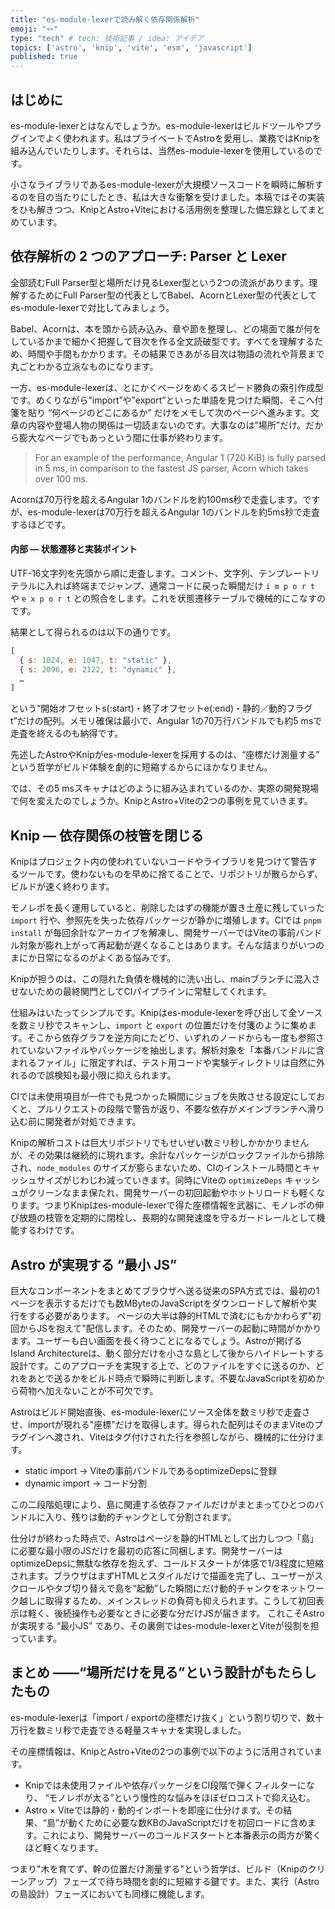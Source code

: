 ```yaml
---
title: "es-module-lexerで読み解く依存関係解析"
emoji: "🪢"
type: "tech" # tech: 技術記事 / idea: アイデア
topics: ['astro', 'knip', 'vite', 'esm', 'javascript']
published: true
---
```


## はじめに

es-module-lexerとはなんでしょうか。es-module-lexerはビルドツールやプラグインでよく使われます。私はプライベートでAstroを愛用し、業務ではKnipを組み込んでいたりします。それらは、当然es-module-lexerを使用しているのです。

小さなライブラリであるes-module-lexerが大規模ソースコードを瞬時に解析するのを目の当たりにしたとき、私は大きな衝撃を受けました。本稿ではその実装をひも解きつつ、KnipとAstro+Viteにおける活用例を整理した備忘録としてまとめています。

## 依存解析の 2 つのアプローチ: Parser と Lexer 

全部読むFull Parser型と場所だけ見るLexer型という2つの流派があります。理解するためにFull Parser型の代表としてBabel、AcornとLexer型の代表としてes-module-lexerで対比してみましょう。

Babel、Acornは、本を頭から読み込み、章や節を整理し、どの場面で誰が何をしているかまで細かく把握して目次を作る全文読破型です。すべてを理解するため、時間や手間もかかります。その結果できあがる目次は物語の流れや背景まで丸ごとわかる立派なものになります。

一方、es-module-lexerは、とにかくページをめくるスピード勝負の索引作成型です。めくりながら”import”や”export”といった単語を見つけた瞬間、そこへ付箋を貼り “何ページのどこにあるか” だけをメモして次のページへ進みます。文章の内容や登場人物の関係は一切読まないのです。大事なのは”場所”だけ。だから膨大なページでもあっという間に仕事が終わります。

> For an example of the performance, Angular 1 (720 KiB) is fully parsed in 5 ms, in comparison to the fastest JS parser, Acorn which takes over 100 ms.

Acornは70万行を超えるAngular 1のバンドルを約100ms秒で走査します。ですが、es-module-lexerは70万行を超えるAngular 1のバンドルを約5ms秒で走査するほどです。

#### 内部 — 状態遷移と実装ポイント

UTF-16文字列を先頭から順に走査します。コメント、文字列、テンプレートリテラルに入れば終端までジャンプ、通常コードに戻った瞬間だけ `i m p o r t` や `e x p o r t` との照合をします。これを状態遷移テーブルで機械的にこなすのです。

結果として得られるのは以下の通りです。

```js
[
  { s: 1024, e: 1047, t: "static" },
  { s: 2096, e: 2122, t: "dynamic" },
  …
]
```

という“開始オフセットs(:start)・終了オフセットe(:end)・静的／動的フラグt”だけの配列。メモリ確保は最小で、Angular 1の70万行バンドルでも約5 msで走査を終えるのも納得です。

先述したAstroやKnipがes-module-lexerを採用するのは、“座標だけ測量する” という哲学がビルド体験を劇的に短縮するからにほかなりません。

では、その5 msスキャナはどのように組み込まれているのか、実際の開発現場で何を変えたのでしょうか。KnipとAstro+Viteの2つの事例を見ていきます。

## Knip — 依存関係の枝管を閉じる

Knipはプロジェクト内の使われていないコードやライブラリを見つけて警告するツールです。使わないものを早めに捨てることで、リポジトリが散らからず、ビルドが速く終わります。

モノレポを長く運用していると、削除したはずの機能が置き土産に残していった `import` 行や、参照先を失った依存パッケージが静かに増殖します。CIでは `pnpm install` が毎回余計なアーカイブを解凍し、開発サーバーではViteの事前バンドル対象が膨れ上がって再起動が遅くなることはあります。そんな詰まりがいつのまにか日常になるのがよくある悩みです。

Knipが担うのは、この隠れた負債を機械的に洗い出し、mainブランチに混入させないための最終関門としてCIパイプラインに常駐してくれます。

仕組みはいたってシンプルです。Knipはes-module-lexerを呼び出して全ソースを数ミリ秒でスキャンし、`import` と `export` の位置だけを付箋のように集めます。そこから依存グラフを逆方向にたどり、いずれのノードからも一度も参照されていないファイルやパッケージを抽出します。解析対象を「本番バンドルに含まれるファイル」に限定すれば、テスト用コードや実験ディレクトリは自然に外れるので誤検知も最小限に抑えられます。

CIでは未使用項目が一件でも見つかった瞬間にジョブを失敗させる設定にしておくと、プルリクエストの段階で警告が返り、不要な依存がメインブランチへ滑り込む前に開発者が対処できます。

Knipの解析コストは巨大リポジトリでもせいぜい数ミリ秒しかかかりませんが、その効果は継続的に現れます。余計なパッケージがロックファイルから排除され、`node_modules` のサイズが膨らまないため、CIのインストール時間とキャッシュサイズがじわじわ減っていきます。同時にViteの `optimizeDeps` キャッシュがクリーンなまま保たれ、開発サーバーの初回起動やホットリロードも軽くなります。つまりKnipはes-module-lexerで得た座標情報を武器に、モノレポの伸び放題の枝管を定期的に閉栓し、長期的な開発速度を守るガードレールとして機能するわけです。

## Astro が実現する “最小 JS”

巨大なコンポーネントをまとめてブラウザへ送る従来のSPA方式では、最初の1ページを表示するだけでも数MByteのJavaScriptをダウンロードして解析や実行をする必要があります。
ページの大半は静的HTMLで済むにもかかわらず"初回からJSを抱えて"配信します。そのため、開発サーバーの起動に時間がかかります。ユーザーも白い画面を長く待つことになるでしょう。Astroが掲げるIsland Architectureは、動く部分だけを小さな島として後からハイドレートする設計です。このアプローチを実現する上で、どのファイルをすぐに送るのか、どれをあとで送るかをビルド時点で瞬時に判断します。不要なJavaScriptを初めから荷物へ加えないことが不可欠です。

Astroはビルド開始直後、es-module-lexerにソース全体を数ミリ秒で走査させ、importが現れる"座標"だけを取得します。得られた配列はそのままViteのプラグインへ渡され、Viteはタグ付けされた行を参照しながら、機械的に仕分けます。

- static import → Viteの事前バンドルであるoptimizeDepsに登録
- dynamic import → コード分割

この二段階処理により、島に関連する依存ファイルだけがまとまってひとつのバンドルに入り、残りは動的チャンクとして分割されます。

仕分けが終わった時点で、Astroはページを静的HTMLとして出力しつつ「島」に必要な最小限のJSだけを最初の応答に同梱します。開発サーバーはoptimizeDepsに無駄な依存を抱えず、コールドスタートが体感で1/3程度に短縮されます。ブラウザはまずHTMLとスタイルだけで描画を完了し、ユーザーがスクロールやタブ切り替えで島を“起動”した瞬間にだけ動的チャンクをネットワーク越しに取得するため、メインスレッドの負荷も抑えられます。こうして初回表示は軽く、後続操作も必要なときに必要な分だけJSが届きます。
これこそAstroが実現する “最小JS” であり、その裏側ではes-module-lexerとViteが役割を担っています。

## まとめ ――“場所だけを見る”という設計がもたらしたもの

es-module-lexerは「import / exportの座標だけ抜く」という割り切りで、数十万行を数ミリ秒で走査できる軽量スキャナを実現しました。

その座標情報は、KnipとAstro+Viteの2つの事例で以下のように活用されています。
- Knipでは未使用ファイルや依存パッケージをCI段階で弾くフィルターになり、 “モノレポが太る”という慢性的な悩みをほぼゼロコストで抑え込む。
- Astro × Viteでは静的・動的インポートを即座に仕分けます。その結果、“島”が動くために必要な数KBのJavaScriptだけを初回ロードに含めます。これにより、開発サーバーのコールドスタートと本番表示の両方が驚くほど軽くなります。

つまり"木を育てず、幹の位置だけ測量する"という哲学は、ビルド（Knipのクリーンアップ）フェーズで待ち時間を劇的に短縮する鍵です。また、実行（Astroの島設計）フェーズにおいても同様に機能します。